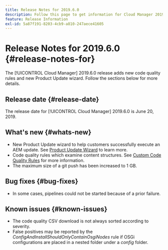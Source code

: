 ```yaml
---
title: Release Notes for 2019.6.0
description: Follow this page to get information for Cloud Manager 2019.6.0.
feature: Release Information
exl-id: 5a87f191-8203-4cb9-a810-247aece41605
---
```

# Release Notes for 2019.6.0 {#release-notes-for}

The [!UICONTROL Cloud Manager] 2019.6.0 release adds new code quality rules and new Product Update wizard. Follow the sections below for more details.

## Release date {#release-date}

The release date for [!UICONTROL Cloud Manager] 2019.6.0 is June 20, 2019.

## What's new {#whats-new}

* New Product Update wizard to help customers successfully execute an AEM update. See [Product Update Wizard](/help/product-update-wizard/overview.md) to learn more.
* Code quality rules which examine content structures. See [Custom Code Quality Rules](/help/using/custom-code-quality-rules.md) for more information.
* The maximum size of a git push has been increased to 1 GB.

## Bug fixes {#bug-fixes}

* In some cases, pipelines could not be started because of a prior failure.

## Known issues {#known-issues}

* The code quality CSV download is not always sorted according to severity.
* False positives may be reported by the *ConfigAndInstallShouldOnlyContainOsgiNodes* rule if OSGi configurations are placed in a nested folder under a *config* folder.
